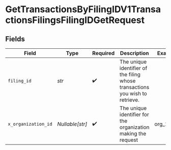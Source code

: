 # GetTransactionsByFilingIDV1TransactionsFilingsFilingIDGetRequest


## Fields

| Field                                                                                         | Type                                                                                          | Required                                                                                      | Description                                                                                   | Example                                                                                       |
| --------------------------------------------------------------------------------------------- | --------------------------------------------------------------------------------------------- | --------------------------------------------------------------------------------------------- | --------------------------------------------------------------------------------------------- | --------------------------------------------------------------------------------------------- |
| `filing_id`                                                                                   | *str*                                                                                         | :heavy_check_mark:                                                                            | The unique identifier of the filing<br/>        whose transactions you wish to retrieve.<br/>         |                                                                                               |
| `x_organization_id`                                                                           | *Nullable[str]*                                                                               | :heavy_check_mark:                                                                            | The unique identifier for the organization making the request                                 | org_12345                                                                                     |